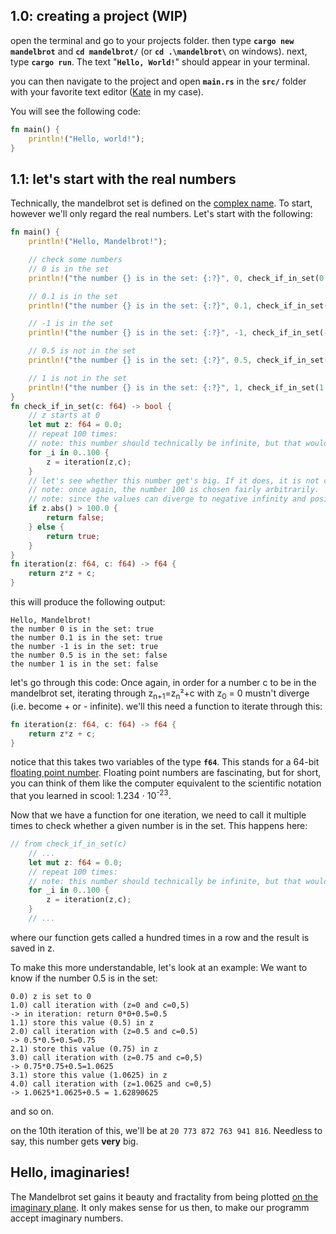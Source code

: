 ## 1.0: creating a project (WIP)

open the terminal and go to your projects folder. then type **`cargo new mandelbrot`** and **`cd mandelbrot/`** (or **`cd .\mandelbrot\`** on windows).
next, type **`cargo run`**. The text "**`Hello, World!`**" should appear in your terminal.

you can then navigate to the project and open **`main.rs`** in the **`src/`** folder with your favorite text editor ([Kate](https://kate-editor.org/) in my case).

You will see the following code:
```rust
fn main() {
    println!("Hello, world!");
}
```

## 1.1: let's start with the real numbers

Technically, the mandelbrot set is defined on the [complex name](https://en.wikipedia.org/wiki/Complex_plane/). To start, however we'll only regard the real numbers. Let's start with the following:
```rust
fn main() {
    println!("Hello, Mandelbrot!");

    // check some numbers
    // 0 is in the set
    println!("the number {} is in the set: {:?}", 0, check_if_in_set(0.0));

    // 0.1 is in the set
    println!("the number {} is in the set: {:?}", 0.1, check_if_in_set(0.1));

    // -1 is in the set
    println!("the number {} is in the set: {:?}", -1, check_if_in_set(-1.0));

    // 0.5 is not in the set
    println!("the number {} is in the set: {:?}", 0.5, check_if_in_set(0.5));

    // 1 is not in the set
    println!("the number {} is in the set: {:?}", 1, check_if_in_set(1.0));
}
fn check_if_in_set(c: f64) -> bool {
    // z starts at 0
    let mut z: f64 = 0.0;
    // repeat 100 times:
    // note: this number should technically be infinite, but that would not be calculatable.
    for _i in 0..100 {
        z = iteration(z,c);
    }
    // let's see whether this number get's big. If it does, it is not contained in the mandelbrot set
    // note: once again, the number 100 is chosen fairly arbitrarily.
    // note: since the values can diverge to negative infinity and positive infinity we'll need to use the absolute value
    if z.abs() > 100.0 {
        return false;
    } else {
        return true;
    }
}
fn iteration(z: f64, c: f64) -> f64 {
    return z*z + c;
}
```
this will produce the following output:
```
Hello, Mandelbrot!
the number 0 is in the set: true
the number 0.1 is in the set: true
the number -1 is in the set: true
the number 0.5 is in the set: false
the number 1 is in the set: false
```
let's go through this code:
Once again, in order for a number c to be in the mandelbrot set, iterating through z<sub>n+1</sub>=z<sub>n</sub>²+c with z<sub>0</sub> = 0 mustn't diverge (i.e. become + or - infinite).
we'll this need a function to iterate through this:
```rust
fn iteration(z: f64, c: f64) -> f64 {
    return z*z + c;
}
```
notice that this takes two variables of the type **`f64`**. This stands for a 64-bit [floating point number](https://en.wikipedia.org/wiki/Floating-point_arithmetic). Floating point numbers are fascinating, but for short, you can think of them like the computer equivalent to the scientific notation that you learned in scool: 1.234 ⋅ 10<sup>-23</sup>.

Now that we have a function for one iteration, we need to call it multiple times to check whether a given number is in the set. This happens here:
```rust
// from check_if_in_set(c)
    // ...
    let mut z: f64 = 0.0;
    // repeat 100 times:
    // note: this number should technically be infinite, but that would not be calculatable.
    for _i in 0..100 {
        z = iteration(z,c);
    }
    // ...
```
where our function gets called a hundred times in a row and the result is saved in z.

To make this more understandable, let's look at an example:
We want to know if the number 0.5 is in the set:

```
0.0) z is set to 0
1.0) call iteration with (z=0 and c=0,5)
-> in iteration: return 0*0+0.5=0.5
1.1) store this value (0.5) in z
2.0) call iteration with (z=0.5 and c=0.5)
-> 0.5*0.5+0.5=0.75
2.1) store this value (0.75) in z
3.0) call iteration with (z=0.75 and c=0,5)
-> 0.75*0.75+0.5=1.0625
3.1) store this value (1.0625) in z
4.0) call iteration with (z=1.0625 and c=0,5)
-> 1.0625*1.0625+0.5 = 1.62890625
```
and so on.

on the 10th iteration of this, we'll be at `20 773 872 763 941 816`. Needless to say, this number gets **very** big.


## Hello, imaginaries!
The Mandelbrot set gains it beauty and fractality from being plotted [on the imaginary plane](https://en.wikipedia.org/wiki/Complex_number). It only makes sense for us then, to make our programm accept imaginary numbers.

